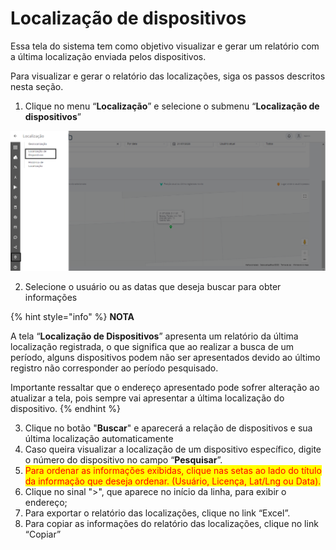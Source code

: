# Localização de dispositivos

Essa tela do sistema tem como objetivo visualizar e gerar um relatório com a última localização enviada pelos dispositivos.

Para visualizar e gerar o relatório das localizações, siga os passos descritos nesta seção.

1. Clique no menu “**Localização**” e selecione o submenu “**Localização de dispositivos**”

![](<../../.gitbook/assets/0 (3).png>)

2. Selecione o usuário ou as datas que deseja buscar para obter informações

{% hint style="info" %}
**NOTA**

A tela “**Localização de Dispositivos**” apresenta um relatório da última localização registrada, o que significa que ao realizar a busca de um período, alguns dispositivos podem não ser apresentados devido ao último registro não corresponder ao período pesquisado.

Importante ressaltar que o endereço apresentado pode sofrer alteração ao atualizar a tela, pois sempre vai apresentar a última localização do dispositivo.
{% endhint %}

3. Clique no botão "**Buscar**" e aparecerá a relação de dispositivos e sua última localização automaticamente
4. Caso queira visualizar a localização de um dispositivo específico, digite o número do dispositivo no campo “**Pesquisar**”.
5. <mark style="color:red;">Para ordenar as informações exibidas, clique nas setas ao lado do título da informação que deseja ordenar. (Usuário, Licença, Lat/Lng ou Data).</mark>
6. Clique no sinal ">", que aparece no início da linha, para exibir o endereço;
7. Para exportar o relatório das localizações, clique no link “Excel”.
8. Para copiar as informações do relatório das localizações, clique no link “Copiar”
